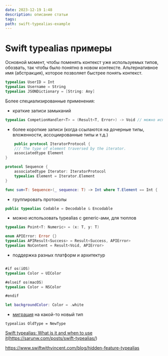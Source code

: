 ```yaml
---
date: 2023-12-19 1:48
description: описание статьи
tags: 
path: swift-typealias-example
---
```

# Swift typealias примеры
Основной момент, чтобы поменять контекст уже используемых типов, обозвать, так чтобы было понятно в новом контексте. Альтернативное имя (абстракция), которое позволяет быстрее понять контекст.

```swift
typealias UserID = Int
typealias Username = String
typealias JSONDictionary = [String: Any]
```


Более специализированные применения:
- краткие записи замыканий
```swift
typealias CompetionHandler<T> = (Result<T, Error>) -> Void // можно использовать в сервисах, которые что-то запрашивают
```

- более короткие записи (когда ссылаются на дочерные типы, вложенности, ассоциированные типы и т.д.)
 
```swift
	public protocol IteratorProtocol {    
	/// The type of element traversed by the iterator.    
	associatedtype Element
}

protocol Sequence {    
	associatedtype Iterator: IteratorProtocol    
	typealias Element = Iterator.Element
}

func sum<T: Sequence>(_ sequence: T) -> Int where T.Element == Int {    // ...}

```
- группировать протоколы 

```swift
public typealias Codable = Decodable & Encodable
```
- можно использовать typealias с generic-ами, для тюплов
```swift
typealias Point<T: Numeric> = (x: T, y: T)

enum APIError: Error {}
typealias APIResult<Success> = Result<Success, APIError> 
typealias NoContent = Result<Void, APIError> 
```
- поддержка разных платформ и архитектур

```swift

#if os(iOS)
typealias Color = UIColor

#elseif os(macOS)
typealias Color = NSColor

#endif

let backgroundColor: Color = .white

```

- [миграция](https://www.hackingwithswift.com/quick-start/swiftdata/how-to-create-a-complex-migration-using-versionedschema) на какой-то новый тип
```
typealias OldType = NewType
```
[Swift typealias: What is it and when to use it]()(https://sarunw.com/posts/swift-typealias/)

https://www.swiftwithvincent.com/blog/hidden-feature-typealias